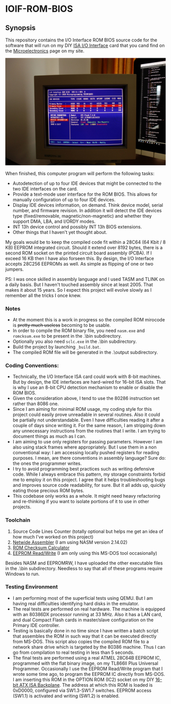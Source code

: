 # IOIF-ROM-BIOS

## Synopsis
This repository contains the I/O Interface ROM BIOS source code for the software that will run on my DIY [ISA I/O Interface](http://www.alexandrugroza.ro/microelectronics/isa-io-interface/index.html) card that you cand find on the [Microelectronics](http://www.alexandrugroza.ro/microelectronics/index.html) page on my site.

![I/O Interface ROM BIOS](https://github.com/agroza/IOIF-ROM-BIOS/blob/master/images/rom-bios-01d.jpg?raw=true)

When finished, this computer program will perform the following tasks:
* Autodetection of up to four IDE devices that might be connected to the two IDE interfaces on the card.
* Provide a text-mode user interface for the ROM BIOS. This allows for manually configuration of up to four IDE devices.
* Display IDE devices information, on demand. Think device model, serial number, and firmware revision. In addition it will detect the IDE devices type (fixed/removable, magnetic/non-magnetic) and whether they support DMA, LBA, and I/ORDY modes. 
* INT 13h device control and possibly INT 13h BIOS extensions.
* Other things that I haven't yet thought about.

My goals would be to keep the compiled code fit within a 28C64 (64 Kbit / 8 KB) EEPROM integrated circuit. Should it extend over 8192 bytes, there is a second ROM socket on the printed circuit board assembly (PCBA). If I exceed 16 KB then I have also forseen this. By design, the I/O Interface accepts 28C256 EEPROMs as well. As simple as flipping of one or two jumpers.

PS: I was once skilled in assembly language and I used TASM and TLINK on a daily basis. But I haven't touched assembly since at least 2005. That makes it about 15 years. So I expect this project will evolve slowly as I remember all the tricks I once knew.

### Notes
* At the moment this is a work in progress so the compiled ROM mirocode is ~~pretty much useless~~ becoming to be usable.
* In order to compile the ROM binary file, you need ```nasm.exe``` and ```romcksum.exe``` to be present in the .\bin subdirectory.
* Optionally you also need ```sclc.exe``` in the .\bin subdirectory.
* Build the project by launching ```_build.bat```.
* The compiled ROM file will be generated in the .\output subdirectory.

### Coding Conventions:
* Technically, the I/O Interface ISA card could work with 8-bit machines. But by design, the IDE interfaces are hard-wired for 16-bit ISA slots. That is why I use an 8-bit CPU detection mechanism to enable or disable the ROM BIOS.
* Given the consideration above, I tend to use the 80286 instruction set rather than 8086 one.
* Since I am aiming for minimal ROM usage, my coding style for this project could easily prove unreadable in several routines. Also it could be partially not understandable. Even I have difficulties reading it after a couple of days since writing it. For the same reason, I am stripping down any unnecessary instructions from the routines that I write. I am trying to document things as much as I can.
* I am aiming to use only registers for passing parameters. However I am also using stack frames where appropriately. But I use them in a non conventional way: I am accessing locally pushed registers for reading purposes. I mean, are there conventions in assembly language? Sure do: the ones the programmer writes.
* I try to avoid programming best practices such as writing defensive code. While I always embrace this pattern, my storage constraints forbid me to employ it on this project. I agree that it helps troubleshooting bugs and improves source code readability, for sure. But it all adds up, quickly eating those precious ROM bytes.
* This codebase only works as a whole. It might need heavy refactoring and re-thinking if you want to isolate portions of it to use in other projects.

### Toolchain
1. Source Code Lines Counter (totally optional but helps me get an idea of how much I've worked on this project)
2. [Netwide Assembler](https://www.nasm.us/) (I am using NASM version 2.14.02)
3. [ROM Checksum Calculator](https://github.com/agroza/romcksum)
4. [EEPROM Read/Write](https://github.com/agroza/eepromrw) (I am only using this MS-DOS tool occasionally)

Besides NASM and EEPROMRW, I have uploaded the other executable files in the .\bin subdirectory.
Needless to say that all of these programs require Windows to run.

### Testing Environment
* I am performing most of the superficial tests using QEMU. But I am having real difficulties identifying hard disks in the emulator.
* The real tests are performed on real hardware. The machine is equipped with an 80386DX processor running at 33 MHz. Also it has a LAN card, and dual Compact Flash cards in master/slave configuration on the Primary IDE controller.
* Testing is basically done in no time since I have written a batch script that assembles the ROM in such way that it can be executed directly from MS-DOS. This script also copies the compiled ROM file to a network share drive which is targeted by the 80386 machine. Thus I can go from compilation to real testing in less than 5 seconds.
* The final tests are performed using a real ATMEL 28C64B EEPROM IC, programmed with the flat binary image, on my TL866II Plus Universal Programmer. Occasionally I use the EEPROM Read/Write program that I wrote some time ago, to program the EEPROM IC directly from MS-DOS. I am inserting this ROM in the OPTION ROM (IC2) socket on my DIY [16-bit ATX ISA Backplane](http://www.alexandrugroza.ro/microelectronics/isa-backplane/index.html). The address at which this ROM is loaded is 0xD0000, configured via SW1.3-SW1.7 switches. EEPROM access (SW1.1) is activated and writing (SW1.2) is enabled.
